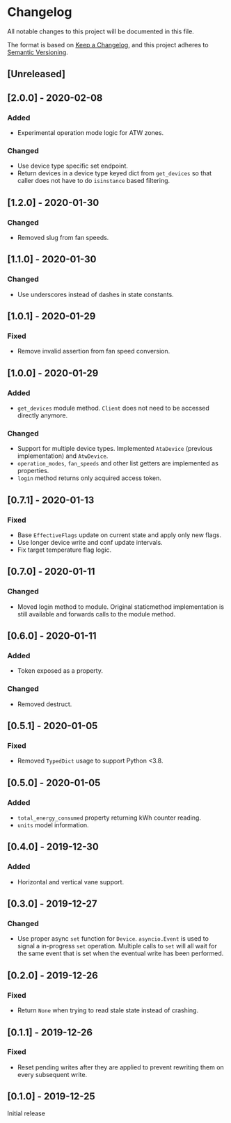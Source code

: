 # Changelog
All notable changes to this project will be documented in this file.

The format is based on [Keep a Changelog](https://keepachangelog.com/en/1.0.0/),
and this project adheres to [Semantic Versioning](https://semver.org/spec/v2.0.0.html).

## [Unreleased]

## [2.0.0] - 2020-02-08
### Added
- Experimental operation mode logic for ATW zones.

### Changed
- Use device type specific set endpoint.
- Return devices in a device type keyed dict from `get_devices` so that
caller does not have to do `isinstance` based filtering.

## [1.2.0] - 2020-01-30
### Changed
- Removed slug from fan speeds.

## [1.1.0] - 2020-01-30
### Changed
- Use underscores instead of dashes in state constants.

## [1.0.1] - 2020-01-29
### Fixed
- Remove invalid assertion from fan speed conversion.

## [1.0.0] - 2020-01-29
### Added
- `get_devices` module method. `Client` does not need to be accessed
directly anymore.

### Changed
- Support for multiple device types. Implemented `AtaDevice` (previous
implementation) and `AtwDevice`.
- `operation_modes`, `fan_speeds` and other list getters are
implemented as properties.
- `login` method returns only acquired access token.

## [0.7.1] - 2020-01-13
### Fixed
- Base `EffectiveFlags` update on current state and apply only new
flags.
- Use longer device write and conf update intervals.
- Fix target temperature flag logic.

## [0.7.0] - 2020-01-11
### Changed
- Moved login method to module. Original staticmethod implementation
is still available and forwards calls to the module method.

## [0.6.0] - 2020-01-11
### Added
- Token exposed as a property.

### Changed
- Removed destruct.

## [0.5.1] - 2020-01-05
### Fixed
- Removed `TypedDict` usage to support Python <3.8.

## [0.5.0] - 2020-01-05
### Added
- `total_energy_consumed` property returning kWh counter reading.
- `units` model information.

## [0.4.0] - 2019-12-30
### Added
- Horizontal and vertical vane support.

## [0.3.0] - 2019-12-27
### Changed
- Use proper async `set` function for `Device`. `asyncio.Event` is used
to signal a in-progress `set` operation. Multiple calls to `set` will
all wait for the same event that is set when the eventual write has been performed.

## [0.2.0] - 2019-12-26
### Fixed
- Return `None` when trying to read stale state instead of crashing.

## [0.1.1] - 2019-12-26
### Fixed
- Reset pending writes after they are applied to prevent rewriting them
on every subsequent write.

## [0.1.0] - 2019-12-25
Initial release
